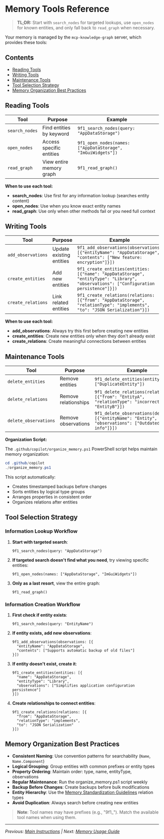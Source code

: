 # Memory Tools Reference

> **TL;DR:** Start with `search_nodes` for targeted lookups, use `open_nodes` for known entities, and only fall back to `read_graph` when necessary.

Your memory is managed by the `mcp-knowledge-graph` server, which provides these tools:

## Contents
- [Reading Tools](#reading-tools)
- [Writing Tools](#writing-tools)
- [Maintenance Tools](#maintenance-tools)
- [Tool Selection Strategy](#tool-selection-strategy)
- [Memory Organization Best Practices](#memory-organization-best-practices)

## Reading Tools

| Tool | Purpose | Example |
|------|---------|---------|
| `search_nodes` | Find entities by keyword | `9f1_search_nodes(query: "AppDataStorage")` |
| `open_nodes` | Access specific entities | `9f1_open_nodes(names: ["AppDataStorage", "ImGuiWidgets"])` |
| `read_graph` | View entire memory graph | `9f1_read_graph()` |

**When to use each tool:**
- **search_nodes**: Use first for any information lookup (searches entity content)
- **open_nodes**: Use when you know exact entity names
- **read_graph**: Use only when other methods fail or you need full context

## Writing Tools

| Tool | Purpose | Example |
|------|---------|---------|
| `add_observations` | Update existing entities | `9f1_add_observations(observations: [{"entityName": "AppDataStorage", "contents": ["New feature: encryption"]}])` |
| `create_entities` | Add new entities | `9f1_create_entities(entities: [{"name": "AppDataStorage", "entityType": "Library", "observations": ["Configuration persistence"]}])` |
| `create_relations` | Link related entities | `9f1_create_relations(relations: [{"from": "AppDataStorage", "relationType": "implements", "to": "JSON Serialization"}])` |

**When to use each tool:**
- **add_observations**: Always try this first before creating new entities
- **create_entities**: Create new entities only when they don't already exist
- **create_relations**: Create meaningful connections between entities

## Maintenance Tools

| Tool | Purpose | Example |
|------|---------|---------|
| `delete_entities` | Remove entities | `9f1_delete_entities(entityNames: ["DuplicateEntity"])` |
| `delete_relations` | Remove relationships | `9f1_delete_relations(relations: [{"from": "EntityA", "relationType": "incorrect", "to": "EntityB"}])` |
| `delete_observations` | Remove observations | `9f1_delete_observations(deletions: [{"entityName": "Entity", "observations": ["Outdated info"]}])` |

**Organization Script:**

The `.github/copilot/organize_memory.ps1` PowerShell script helps maintain memory organization:

```powershell
cd .github/copilot
./organize_memory.ps1
```

This script automatically:
- Creates timestamped backups before changes
- Sorts entities by logical type groups
- Arranges properties in consistent order
- Organizes relations after entities

## Tool Selection Strategy

### Information Lookup Workflow

1. **Start with targeted search**:
   ```text
   9f1_search_nodes(query: "AppDataStorage")
   ```

2. **If targeted search doesn't find what you need**, try viewing specific entities:
   ```text
   9f1_open_nodes(names: ["AppDataStorage", "ImGuiWidgets"])
   ```

3. **Only as a last resort**, view the entire graph:
   ```text
   9f1_read_graph()
   ```

### Information Creation Workflow

1. **First check if entity exists**:
   ```text
   9f1_search_nodes(query: "EntityName")
   ```

2. **If entity exists, add new observations**:
   ```text
   9f1_add_observations(observations: [{
     "entityName": "AppDataStorage",
     "contents": ["Supports automatic backup of old files"]
   }])
   ```

3. **If entity doesn't exist, create it**:
   ```text
   9f1_create_entities(entities: [{
     "name": "AppDataStorage",
     "entityType": "Library",
     "observations": ["Simplifies application configuration persistence"]
   }])
   ```

4. **Create relationships to connect entities**:
   ```text
   9f1_create_relations(relations: [{
     "from": "AppDataStorage",
     "relationType": "implements",
     "to": "JSON Serialization"
   }])
   ```

## Memory Organization Best Practices

- **Consistent Naming**: Use convention patterns for searchability (`Name`, `Name.Component`)
- **Logical Grouping**: Group entities with common prefixes or entity types
- **Property Ordering**: Maintain order: type, name, entityType, observations
- **Regular Maintenance**: Run the organize_memory.ps1 script weekly
- **Backup Before Changes**: Create backups before bulk modifications
- **Entity Hierarchy**: Use the [Memory Standardization Guidelines](memory-standardization-guidelines.md) relation types
- **Avoid Duplication**: Always search before creating new entities

> **Note**: Tool names may have prefixes (e.g., "9f1_"). Match the available tool names when using them.

---

*Previous: [Main Instructions](main-instructions.md) | Next: [Memory Usage Guide](memory-usage-guide.md)*
